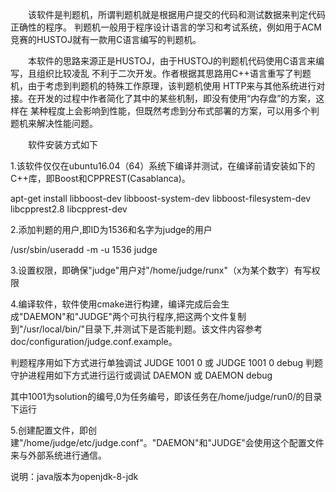 &emsp;&emsp;该软件是判题机，所谓判题机就是根据用户提交的代码和测试数据来判定代码正确性的程序。
判题机一般用于程序设计语言的学习和考试系统，例如用于ACM竞赛的HUSTOJ就有一款用C语言编写的判题机。  

&emsp;&emsp;本软件的思路来源正是HUSTOJ，由于HUSTOJ的判题机代码使用C语言来编写，且组织比较凌乱
不利于二次开发。作者根据其思路用C++语言重写了判题机，由于考虑到判题机的特殊工作原理，该判题机使用
HTTP来与其他系统进行对接。在开发的过程中作者简化了其中的某些机制，即没有使用“内存盘”的方案，这样在
某种程度上会影响到性能，但既然考虑到分布式部署的方案，可以用多个判题机来解决性能问题。

&emsp;&emsp;软件安装方式如下  

1.该软件仅仅在ubuntu16.04（64）系统下编译并测试，在编译前请安装如下的C++库，即Boost和CPPREST(Casablanca)。

apt-get install libboost-dev libboost-system-dev libboost-filesystem-dev libcpprest2.8 libcpprest-dev

2.添加判题的用户,即ID为1536和名字为judge的用户  

/usr/sbin/useradd -m -u 1536 judge

3.设置权限，即确保"judge"用户对"/home/judge/runx"（x为某个数字）有写权限  

4.编译软件，软件使用cmake进行构建，编译完成后会生成"DAEMON"和"JUDGE"两个可执行程序,把这两个文件复制到"/usr/local/bin/"目录下,并测试下是否能判题。该文件内容参考doc/configuration/judge.conf.example。

判题程序用如下方式进行单独调试
JUDGE 1001 0 或 JUDGE 1001 0 debug
判题守护进程用如下方式进行运行或调试
DAEMON 或 DAEMON debug

其中1001为solution的编号,0为任务编号，即该任务在/home/judge/run0/的目录下运行

5.创建配置文件，即创建"/home/judge/etc/judge.conf"。"DAEMON"和"JUDGE"会使用这个配置文件来与外部系统进行通信。

说明：java版本为openjdk-8-jdk